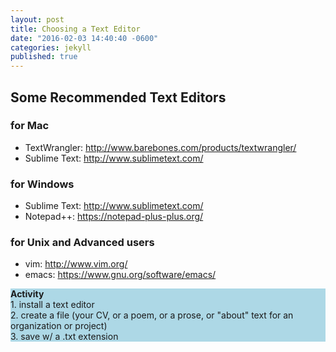 ```yaml
---
layout: post
title: Choosing a Text Editor
date: "2016-02-03 14:40:40 -0600"
categories: jekyll
published: true
---
```



## Some Recommended Text Editors

### for Mac
* TextWrangler: <http://www.barebones.com/products/textwrangler/>
* Sublime Text: <http://www.sublimetext.com/>

### for Windows
* Sublime Text: <http://www.sublimetext.com/>
* Notepad++: <https://notepad-plus-plus.org/>

### for Unix and Advanced users
* vim: <http://www.vim.org/>
* emacs: <https://www.gnu.org/software/emacs/>

<div style="background-color:lightblue;">
<p><strong>Activity</strong><br/>
1. install a text editor<br/>
2. create a file (your CV, or a poem, or a prose, or "about" text for an organization or project)<br/>
3. save w/ a .txt extension</p>
</div>

